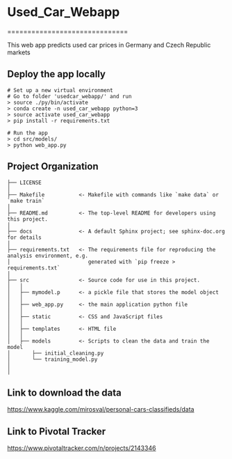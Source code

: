 # Used_Car_Webapp
==============================

This web app predicts used car prices in Germany and Czech Republic markets


Deploy the app locally
------------
```
# Set up a new virtual environment
# Go to folder 'usedcar_webapp/' and run
> source ./py/bin/activate
> conda create -n used_car_webapp python=3
> source activate used_car_webapp
> pip install -r requirements.txt

# Run the app
> cd src/models/
> python web_app.py
```


Project Organization
------------

    ├── LICENSE
    │
    ├── Makefile           <- Makefile with commands like `make data` or `make train`
    │
    ├── README.md          <- The top-level README for developers using this project.
    │
    ├── docs               <- A default Sphinx project; see sphinx-doc.org for details
    │
    ├── requirements.txt   <- The requirements file for reproducing the analysis environment, e.g.
    │                         generated with `pip freeze > requirements.txt`
    │
    ├── src                <- Source code for use in this project.
    │   │
    │   ├── mymodel.p      <- a pickle file that stores the model object
    │   │
    │   ├── web_app.py     <- the main application python file    
    │   │     
    │   ├── static         <- CSS and JavaScript files
    │   │ 
    │   ├── templates      <- HTML file
    │   │   
    │   ├── models         <- Scripts to clean the data and train the model
    │       ├── initial_cleaning.py
    │       └── training_model.py
    │   
    │


Link to download the data
------------
https://www.kaggle.com/mirosval/personal-cars-classifieds/data


Link to Pivotal Tracker
------------
https://www.pivotaltracker.com/n/projects/2143346

